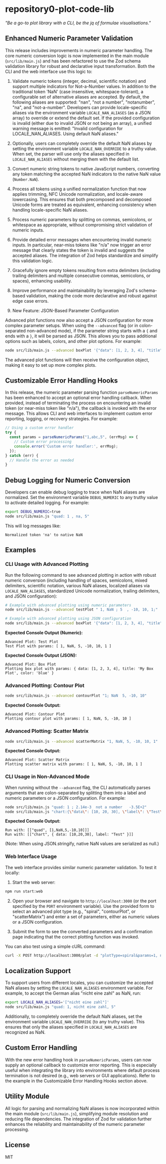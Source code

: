 # repository0-plot-code-lib

_"Be a go-to plot library with a CLI, be the jq of formulae visualisations."_

## Enhanced Numeric Parameter Validation

This release includes improvements in numeric parameter handling. The core numeric conversion logic is now implemented in the main module (`src/lib/main.js`) and has been refactored to use the Zod schema validation library for robust and declarative input transformation. Both the CLI and the web interface use this logic to:

1. Validate numeric tokens (integer, decimal, scientific notation) and support multiple indicators for Not-a-Number values. In addition to the traditional token 'NaN' (case insensitive, whitespace-tolerant), a configurable set of alternative aliases are accepted. By default, the following aliases are supported: "nan", "not a number", "notanumber", "na", and "not-a-number". Developers can provide locale-specific aliases via the environment variable `LOCALE_NAN_ALIASES` (as a JSON array) to override or extend the default set. If the provided configuration is invalid (either due to invalid JSON or not being an array), a unified warning message is emitted: "Invalid configuration for LOCALE_NAN_ALIASES. Using default NaN aliases."

2. Optionally, users can completely override the default NaN aliases by setting the environment variable `LOCALE_NAN_OVERRIDE` to a truthy value. When set, the parser will use only the aliases specified in `LOCALE_NAN_ALIASES` without merging them with the default list.

3. Convert numeric string tokens to native JavaScript numbers, converting any token matching the accepted NaN indicators to the native NaN value (`Number.NaN`).

4. Process all tokens using a unified normalization function that now applies trimming, NFC Unicode normalization, and locale-aware lowercasing. This ensures that both precomposed and decomposed Unicode forms are treated as equivalent, enhancing consistency when handling locale-specific NaN aliases.

5. Process numeric parameters by splitting on commas, semicolons, or whitespace as appropriate, without compromising strict validation of numeric inputs.

6. Provide detailed error messages when encountering invalid numeric inputs. In particular, near-miss tokens like "n/a" now trigger an error message that clearly states the token is invalid and suggests the accepted aliases. The integration of Zod helps standardize and simplify this validation logic.

7. Gracefully ignore empty tokens resulting from extra delimiters (including trailing delimiters and multiple consecutive commas, semicolons, or spaces), enhancing usability.

8. Improve performance and maintainability by leveraging Zod's schema-based validation, making the code more declarative and robust against edge case errors.

9. New Feature: JSON-Based Parameter Configuration

Advanced plot functions now also accept a JSON configuration for more complex parameter setups. When using the `--advanced` flag (or in colon-separated non-advanced mode), if the parameter string starts with a `{` and ends with a `}`, it will be parsed as JSON. This allows you to pass additional options such as labels, colors, and other plot options. For example:

```bash
node src/lib/main.js --advanced boxPlot '{"data": [1, 2, 3, 4], "title": "My Box Plot", "color": "blue"}'
```

The advanced plot functions will then receive the configuration object, making it easy to set up more complex plots.

## Customizable Error Handling Hooks

In this release, the numeric parameter parsing function `parseNumericParams` has been enhanced to accept an optional error handling callback. When provided, instead of terminating the process on encountering an invalid token (or near-miss token like "n/a"), the callback is invoked with the error message. This allows CLI and web interfaces to implement custom error reporting, logging, or recovery strategies. For example:

```javascript
// Using a custom error handler
try {
  const params = parseNumericParams("1,abc,5", (errMsg) => {
    // Custom error processing
    console.error('Custom error handler:', errMsg);
  });
} catch (err) {
  // Handle the error as needed
}
```

## Debug Logging for Numeric Conversion

Developers can enable debug logging to trace when NaN aliases are normalized. Set the environment variable `DEBUG_NUMERIC` to any truthy value to activate detailed logging. For example:

```bash
export DEBUG_NUMERIC=true
node src/lib/main.js "quad: 1 , na, 5"
```

This will log messages like:

```
Normalized token 'na' to native NaN
```

## Examples

### CLI Usage with Advanced Plotting

Run the following command to see advanced plotting in action with robust numeric conversion (including handling of spaces, semicolons, mixed delimiters, scientific notation, various NaN aliases, localized aliases via `LOCALE_NAN_ALIASES`, standardized Unicode normalization, trailing delimiters, and JSON configuration):

```bash
# Example with advanced plotting using numeric parameters
node src/lib/main.js --advanced testPlot " 1, NaN ; 5  , -10, 10, 1;"

# Example with advanced plotting using JSON configuration
node src/lib/main.js --advanced boxPlot '{"data": [1, 2, 3, 4], "title": "My Box Plot", "color": "blue"}'
```

**Expected Console Output (Numeric):**

```
Advanced Plot: Test Plot
Test Plot with params: [ 1, NaN, 5, -10, 10, 1 ]
```

**Expected Console Output (JSON):**

```
Advanced Plot: Box Plot
Plotting box plot with params: { data: [1, 2, 3, 4], title: 'My Box Plot', color: 'blue' }
```

### Advanced Plotting: Contour Plot

```bash
node src/lib/main.js --advanced contourPlot "1; NaN  5, -10, 10"
```

**Expected Console Output:**

```
Advanced Plot: Contour Plot
Plotting contour plot with params: [ 1, NaN, 5, -10, 10 ]
```

### Advanced Plotting: Scatter Matrix

```bash
node src/lib/main.js --advanced scatterMatrix "1, NaN, 5, -10, 10, 1"
```

**Expected Console Output:**

```
Advanced Plot: Scatter Matrix
Plotting scatter matrix with params: [ 1, NaN, 5, -10, 10, 1 ]
```

### CLI Usage in Non-Advanced Mode

When running without the `--advanced` flag, the CLI automatically parses arguments that are colon-separated by splitting them into a label and numeric parameters or a JSON configuration. For example:

```bash
node src/lib/main.js "quad: 1 ; 2.14e-3  not a number   -3.5E+2"
node src/lib/main.js "chart:{\"data\": [10, 20, 30], \"label\": \"Test\"}"
```

**Expected Console Output:**

```
Run with: [["quad", [1,NaN,5,-10,10]]]
Run with: [["chart", { data: [10,20,30], label: "Test" }]]
```

(Note: When using JSON.stringify, native NaN values are serialized as null.)

### Web Interface Usage

The web interface provides similar numeric parameter validation. To test it locally:

1. Start the web server:

```bash
npm run start:web
```

2. Open your browser and navigate to `http://localhost:3000` (or the port specified by the `PORT` environment variable). Use the provided form to select an advanced plot type (e.g., "spiral", "contourPlot", or "scatterMatrix") and enter a set of parameters, either as numeric values or a JSON configuration.

3. Submit the form to see the converted parameters and a confirmation page indicating that the correct plotting function was invoked.

You can also test using a simple cURL command:

```bash
curl -X POST http://localhost:3000/plot -d "plotType=spiral&params=1, not anumber ,5"
```

## Localization Support

To support users from different locales, you can customize the accepted NaN aliases by setting the `LOCALE_NAN_ALIASES` environment variable. For example, to accept the German alias "nicht eine zahl" as NaN, run:

```bash
export LOCALE_NAN_ALIASES='["nicht eine zahl"]'
node src/lib/main.js "quad: 1, nicht eine zahl, 5"
```

Additionally, to completely override the default NaN aliases, set the environment variable `LOCALE_NAN_OVERRIDE` (to any truthy value). This ensures that only the aliases specified in `LOCALE_NAN_ALIASES` are recognized as NaN.

## Custom Error Handling

With the new error handling hook in `parseNumericParams`, users can now supply an optional callback to customize error reporting. This is especially useful when integrating the library into environments where default process termination is not desired (e.g., web servers or GUI applications). Refer to the example in the Customizable Error Handling Hooks section above.

## Utility Module

All logic for parsing and normalizing NaN aliases is now incorporated within the main module (`src/lib/main.js`), simplifying module resolution and reducing file dependencies. The integration of Zod for validation further enhances the reliability and maintainability of the numeric parameter processing.

## License

MIT
